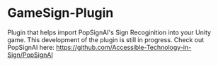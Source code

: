 # GameSign-Plugin
Plugin that helps import PopSignAI's Sign Recoginition into your Unity game. This development of the plugin is still in progress. Check out PopSignAI here: https://github.com/Accessible-Technology-in-Sign/PopSignAI
